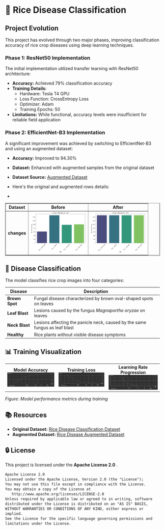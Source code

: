 # 🌾 Rice Disease Classification

## Project Evolution
This project has evolved through two major phases, improving classification accuracy of rice crop diseases using deep learning techniques.

### Phase 1: ResNet50 Implementation
The initial implementation utilized transfer learning with ResNet50 architecture:
- **Accuracy:** Achieved 79% classification accuracy
- **Training Details:**
  - Hardware: Tesla T4 GPU
  - Loss Function: CrossEntropy Loss
  - Optimizer: Adam
  - Training Epochs: 50
- **Limitations:** While functional, accuracy levels were insufficient for reliable field application

### Phase 2: EfficientNet-B3 Implementation
A significant improvement was achieved by switching to EfficientNet-B3 and using an augmented dataset:
- **Accuracy:** Improved to 94.30%
- **Dataset:** Enhanced with augmented samples from the original dataset
- **Dataset Source:** [Augmented Dataset](https://huggingface.co/datasets/Subh775/Rice-Disease-Augmented)

- Here's the original and augmented rows details:
- 
<table border="1">
  <tr>
    <th>Dataset</th>
    <th>Before</th>
    <th>After</th>
  </tr>
  <tr>
    <td><b>changes</b></td>
    <td><img src="tests/original_ds.png" width="180"></td>
    <td><img src="tests/augmented_ds.png" width="180"></td>
  </tr>
</table>

## 🌿 Disease Classification
The model classifies rice crop images into four categories:

| Disease | Description |
|---------|-------------|
| **Brown Spot** | Fungal disease characterized by brown oval-shaped spots on leaves |
| **Leaf Blast** | Lesions caused by the fungus *Magnaporthe oryzae* on leaves |
| **Neck Blast** | Lesions affecting the panicle neck, caused by the same fungus as leaf blast |
| **Healthy** | Rice plants without visible disease symptoms |

## 📊 Training Visualization
<table>
  <tr>
    <td align="center">
      <strong>Model Accuracy</strong><br>
      <img src="tests/train_accuracy.png" width="220" alt="Training Accuracy">
    </td>
    <td align="center">
      <strong>Training Loss</strong><br>
      <img src="tests/train_loss.png" width="220" alt="Training Loss">
    </td>
    <td align="center">
      <strong>Learning Rate Progression</strong><br>
      <img src="tests/lr_progression.png" width="220" alt="Learning Rate">
    </td>
  </tr>
</table>

*Figure: Model performance metrics during training*

## 📚 Resources
- **Original Dataset:** [Rice Disease Classification Dataset](https://huggingface.co/datasets/Subh775/Rice-Disease-Classification)
- **Augmented Dataset:** [Rice Disease Augmented Dataset](https://huggingface.co/datasets/Subh775/Rice-Disease-Augmented)

## 🔒 License
This project is licensed under the **Apache License 2.0** .

```
Apache License 2.0
Licensed under the Apache License, Version 2.0 (the "License");
You may not use this file except in compliance with the License.
You may obtain a copy of the License at
   http://www.apache.org/licenses/LICENSE-2.0
Unless required by applicable law or agreed to in writing, software
distributed under the License is distributed on an "AS IS" BASIS,
WITHOUT WARRANTIES OR CONDITIONS OF ANY KIND, either express or implied.
See the License for the specific language governing permissions and
limitations under the License.
```

